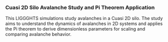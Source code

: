 ### Cuasi 2D Silo Avalanche Study and Pi Theorem Application

This LIGGGHTS simulations study avalanches in a Cuasi 2D silo. The study aims to understand the dynamics of avalanches in 2D systems and applies the Pi theorem to derive dimensionless parameters for scaling and comparing avalanche behavior.